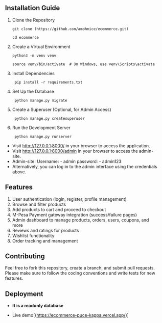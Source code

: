 ## Installation Guide

1. Clone the Repository

       git clone (https://github.com/amohnice/ecommerce.git)

       cd ecommerce

2. Create a Virtual Environment

       python3 -m venv venv

       source venv/bin/activate  # On Windows, use venv\Scripts\activate

3. Install Dependencies

        pip install -r requirements.txt

4. Set Up the Database

        python manage.py migrate

5. Create a Superuser (Optional, for Admin Access)
    
        python manage.py createsuperuser

6. Run the Development Server

        python manage.py runserver

- Visit http://127.0.0.1:8000/ in your browser to access the application.
- Visit http://127.0.0.1:8000/admin in your browser to access the admin-site.
- Admin-site: Username: - admin
              password: - admin123
- Alternatively, you can log in to the admin interface using the credentials above.

## Features

1. User authentication (login, register, profile management)
2. Browse and filter products
3. Add products to cart and proceed to checkout
4. M-Pesa Payment gateway integration (success/failure pages)
5. Admin dashboard to manage products, orders, users, coupons, and more
6. Reviews and ratings for products
7. Wishlist functionality
8. Order tracking and management

## Contributing

Feel free to fork this repository, create a branch, and submit pull requests. Please make sure to follow the coding conventions and write tests for new features.

## Deployment 
- **It is a readonly database**

- Live demo[(https://ecommerce-puce-kappa.vercel.app/)]

